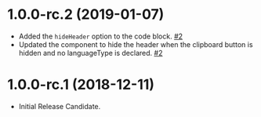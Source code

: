 # 1.0.0-rc.2 (2019-01-07)

- Added the `hideHeader` option to the code block. [#2](https://github.com/blackbaud/skyux-lib-code-block/pull/2)
- Updated the component to hide the header when the clipboard button is hidden and no languageType is declared. [#2](https://github.com/blackbaud/skyux-lib-code-block/pull/2)

# 1.0.0-rc.1 (2018-12-11)

- Initial Release Candidate.
